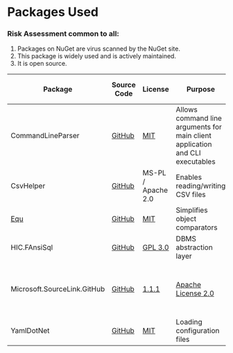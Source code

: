 

# Packages Used

### Risk Assessment common to all:
1. Packages on NuGet are virus scanned by the NuGet site.
2. This package is widely used and is actively maintained.
3. It is open source.

| Package | Source Code | License | Purpose | Additional Risk Assessment |
| ------- | ------------| ------- | ------- | -------------------------- |
| CommandLineParser | [GitHub](https://github.com/commandlineparser/commandline) | [MIT](https://opensource.org/licenses/MIT) | Allows command line arguments for main client application and CLI executables |
| CsvHelper | [GitHub](https://github.com/JoshClose/CsvHelper) | MS-PL / Apache 2.0 | Enables reading/writing CSV files |
| [Equ](https://github.com/thedmi/Equ)    | [GitHub](https://github.com/thedmi/Equ)                                    | [MIT](https://opensource.org/licenses/MIT)                                                     | Simplifies object comparators                                                                       |
| HIC.FAnsiSql                            | [GitHub](https://github.com/HicServices/FAnsiSql)                          | [GPL 3.0](https://www.gnu.org/licenses/gpl-3.0.html)                                           | DBMS abstraction layer                                                                              |
| Microsoft.SourceLink.GitHub | [GitHub](https://github.com/dotnet/sourcelink) | [1.1.1](https://www.nuget.org/packages/Microsoft.SourceLink.GitHub/1.1.1) | [Apache License 2.0](https://github.com/dotnet/sourcelink/blob/master/License.txt) | Enables source debugging of project nuget package| |
| YamlDotNet                              | [GitHub](https://github.com/aaubry/YamlDotNet)                             | [MIT](https://opensource.org/licenses/MIT)                                                     | Loading configuration files                                                                         |


